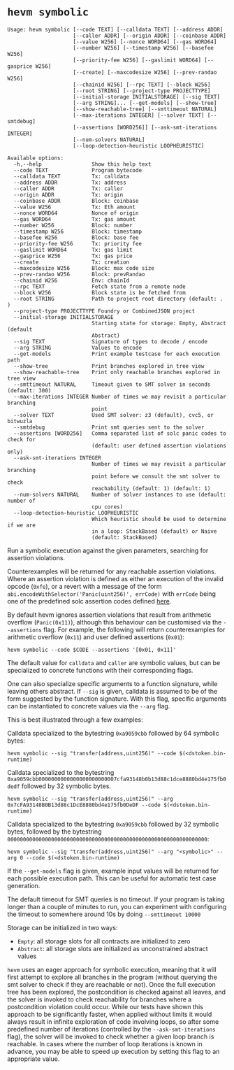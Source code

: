 # `hevm symbolic`

```shell
Usage: hevm symbolic [--code TEXT] [--calldata TEXT] [--address ADDR]
                     [--caller ADDR] [--origin ADDR] [--coinbase ADDR]
                     [--value W256] [--nonce WORD64] [--gas WORD64]
                     [--number W256] [--timestamp W256] [--basefee W256]
                     [--priority-fee W256] [--gaslimit WORD64] [--gasprice W256]
                     [--create] [--maxcodesize W256] [--prev-randao W256]
                     [--chainid W256] [--rpc TEXT] [--block W256]
                     [--root STRING] [--project-type PROJECTTYPE]
                     [--initial-storage INITIALSTORAGE] [--sig TEXT]
                     [--arg STRING]... [--get-models] [--show-tree]
                     [--show-reachable-tree] [--smttimeout NATURAL]
                     [--max-iterations INTEGER] [--solver TEXT] [--smtdebug]
                     [--assertions [WORD256]] [--ask-smt-iterations INTEGER]
                     [--num-solvers NATURAL]
                     [--loop-detection-heuristic LOOPHEURISTIC]

Available options:
  -h,--help                Show this help text
  --code TEXT              Program bytecode
  --calldata TEXT          Tx: calldata
  --address ADDR           Tx: address
  --caller ADDR            Tx: caller
  --origin ADDR            Tx: origin
  --coinbase ADDR          Block: coinbase
  --value W256             Tx: Eth amount
  --nonce WORD64           Nonce of origin
  --gas WORD64             Tx: gas amount
  --number W256            Block: number
  --timestamp W256         Block: timestamp
  --basefee W256           Block: base fee
  --priority-fee W256      Tx: priority fee
  --gaslimit WORD64        Tx: gas limit
  --gasprice W256          Tx: gas price
  --create                 Tx: creation
  --maxcodesize W256       Block: max code size
  --prev-randao W256       Block: prevRandao
  --chainid W256           Env: chainId
  --rpc TEXT               Fetch state from a remote node
  --block W256             Block state is be fetched from
  --root STRING            Path to project root directory (default: . )
  --project-type PROJECTTYPE Foundry or CombinedJSON project
  --initial-storage INITIALSTORAGE
                           Starting state for storage: Empty, Abstract (default
                           Abstract)
  --sig TEXT               Signature of types to decode / encode
  --arg STRING             Values to encode
  --get-models             Print example testcase for each execution path
  --show-tree              Print branches explored in tree view
  --show-reachable-tree    Print only reachable branches explored in tree view
  --smttimeout NATURAL     Timeout given to SMT solver in seconds (default: 300)
  --max-iterations INTEGER Number of times we may revisit a particular branching
                           point
  --solver TEXT            Used SMT solver: z3 (default), cvc5, or bitwuzla
  --smtdebug               Print smt queries sent to the solver
  --assertions [WORD256]   Comma separated list of solc panic codes to check for
                           (default: user defined assertion violations only)
  --ask-smt-iterations INTEGER
                           Number of times we may revisit a particular branching
                           point before we consult the smt solver to check
                           reachability (default: 1) (default: 1)
  --num-solvers NATURAL    Number of solver instances to use (default: number of
                           cpu cores)
  --loop-detection-heuristic LOOPHEURISTIC
                           Which heuristic should be used to determine if we are
                           in a loop: StackBased (default) or Naive
                           (default: StackBased)
```

Run a symbolic execution against the given parameters, searching for assertion violations.

Counterexamples will be returned for any reachable assertion violations. Where
an assertion violation is defined as either an execution of the invalid opcode
(`0xfe`), or a revert with a message of the form
`abi.encodeWithSelector('Panic(uint256)', errCode)` with `errCode` being one of
the predefined solc assertion codes defined
[here](https://docs.soliditylang.org/en/latest/control-structures.html#panic-via-assert-and-error-via-require).

By default hevm ignores assertion violations that result from arithmetic
overflow (`Panic(0x11)`), although this behaviour can be customised via the
`--assertions` flag. For example, the following will return counterexamples for
arithmetic overflow (`0x11`) and user defined assertions (`0x01`):

```
hevm symbolic --code $CODE --assertions '[0x01, 0x11]'
```

The default value for `calldata` and `caller` are symbolic values, but can be specialized to concrete functions with their corresponding flags.

One can also specialize specific arguments to a function signature, while
leaving others abstract. If `--sig` is given, calldata is assumed to be of the
form suggested by the function signature. With this flag, specific arguments
can be instantiated to concrete values via the `--arg` flag.

This is best illustrated through a few examples:

Calldata specialized to the bytestring `0xa9059cbb` followed by 64 symbolic bytes:

```shell
hevm symbolic --sig "transfer(address,uint256)" --code $(<dstoken.bin-runtime)
```

Calldata specialized to the bytestring
`0xa9059cbb0000000000000000000000007cfa93148b0b13d88c1dce8880bd4e175fb0dedf`
followed by 32 symbolic bytes.

```shell
hevm symbolic --sig "transfer(address,uint256)" --arg 0x7cFA93148B0B13d88c1DcE8880bd4e175fb0DeDF --code $(<dstoken.bin-runtime)
```

Calldata specialized to the bytestring `0xa9059cbb` followed by 32 symbolic
bytes, followed by the bytestring
`0000000000000000000000000000000000000000000000000000000000000000`:

```shell
hevm symbolic --sig "transfer(address,uint256)" --arg "<symbolic>" --arg 0 --code $(<dstoken.bin-runtime)
```

If the `--get-models` flag is given, example input values will be returned for
each possible execution path. This can be useful for automatic test case
generation.

The default timeout for SMT queries is no timeout. If your program is taking
longer than a couple of minutes to run, you can experiment with configuring the
timeout to somewhere around 10s by doing `--smttimeout 10000`

Storage can be initialized in two ways:

- `Empty`: all storage slots for all contracts are initialized to zero
- `Abstract`: all storage slots are initialized as unconstrained abstract values

`hevm` uses an eager approach for symbolic execution, meaning that it will
first attempt to explore all branches in the program (without querying the smt
solver to check if they are reachable or not). Once the full execution tree has
been explored, the postcondition is checked against all leaves, and the solver
is invoked to check reachability for branches where a postcondition violation
could occur. While our tests have shown this approach to be significantly
faster, when applied without limits it would always result in infinite
exploration of code involving loops, so after some predefined number of
iterations (controlled by the `--ask-smt-iterations` flag), the solver will be
invoked to check whether a given loop branch is reachable. In cases where the
number of loop iterations is known in advance, you may be able to speed up
execution by setting this flag to an appropriate value.
